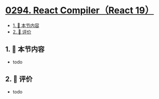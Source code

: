 # [0294. React Compiler（React 19）](https://github.com/tnotesjs/TNotes.react/tree/main/notes/0294.%20React%20Compiler%EF%BC%88React%2019%EF%BC%89)

<!-- region:toc -->

- [1. 🎯 本节内容](#1--本节内容)
- [2. 🫧 评价](#2--评价)

<!-- endregion:toc -->

## 1. 🎯 本节内容

- todo

## 2. 🫧 评价

- todo
